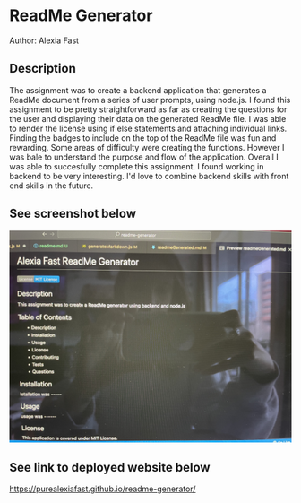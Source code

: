 # ReadMe Generator

Author: Alexia Fast

## Description

The assignment was to create a backend application that generates a ReadMe document from a series of user prompts, using node.js. I found this assignment to be pretty straightforward as far as creating the questions for the user and displaying their data on the generated ReadMe file. I was able to render the license using if else statements and attaching individual links. Finding the badges to include on the top of the ReadMe file was fun and rewarding. Some areas of difficulty were creating the functions. However I was bale to understand the purpose and flow of the application. Overall I was able to succesfully complete this assignment. I found working in backend to be very interesting. I'd love to combine backend skills with front end skills in the future.

## See screenshot below

<img src="readme-pic.jpg" alt="ReadMe generator">


## See link to deployed website below

https://purealexiafast.github.io/readme-generator/